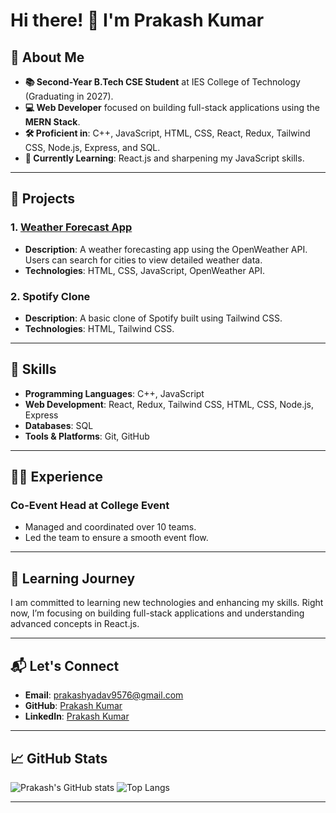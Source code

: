 # Hi there! 👋 I'm Prakash Kumar

## 🚀 About Me
- **📚 Second-Year B.Tech CSE Student** at IES College of Technology (Graduating in 2027).
- **💻 Web Developer** focused on building full-stack applications using the **MERN Stack**.
- **🛠 Proficient in**: C++, JavaScript, HTML, CSS, React, Redux, Tailwind CSS, Node.js, Express, and SQL.
- **🌱 Currently Learning**: React.js and sharpening my JavaScript skills.

---

## 🔭 Projects
### 1. [Weather Forecast App](https://github.com/prakash-ydv/weather-forecast-app)
- **Description**: A weather forecasting app using the OpenWeather API. Users can search for cities to view detailed weather data.
- **Technologies**: HTML, CSS, JavaScript, OpenWeather API.

### 2. Spotify Clone
- **Description**: A basic clone of Spotify built using Tailwind CSS.
- **Technologies**: HTML, Tailwind CSS.

---

## 📖 Skills
- **Programming Languages**: C++, JavaScript
- **Web Development**: React, Redux, Tailwind CSS, HTML, CSS, Node.js, Express
- **Databases**: SQL
- **Tools & Platforms**: Git, GitHub

---

## 👨‍💻 Experience
### Co-Event Head at College Event
- Managed and coordinated over 10 teams.
- Led the team to ensure a smooth event flow.

---

## 🌱 Learning Journey
I am committed to learning new technologies and enhancing my skills. Right now, I’m focusing on building full-stack applications and understanding advanced concepts in React.js.

---

## 📬 Let's Connect
- **Email**: [prakashyadav9576@gmail.com](mailto:prakashyadav9576@gmail.com)
- **GitHub**: [Prakash Kumar](https://github.com/prakash-ydv)
- **LinkedIn**: [Prakash Kumar](https://www.linkedin.com/in/prakash-kumar-jh09/)

---

## 📈 GitHub Stats
![Prakash's GitHub stats](https://github-readme-stats.vercel.app/api?username=prakash-ydv&show_icons=true&theme=radical)
![Top Langs](https://github-readme-stats.vercel.app/api/top-langs/?username=prakash-ydv&layout=compact&theme=radical)

---

